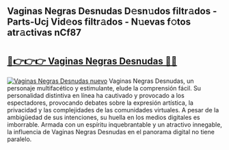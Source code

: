 ## Vaginas Negras Desnudas D𝚎sn𝚞dos filtr𝚊dos - Parts-Ucj Vid𝚎os filtr𝚊dos - N𝚞evas f𝚘tos atr𝚊ctivas nCf87

# <h2><a href="http://mb9c1n8.tromn.icu/?c=Vaginas+Negras+Desnudas">🔗👉👉👉 Vaginas Negras Desnudas 🔗🔗</a></h2>

[![Vaginas Negras Desnudas nuevo](https://i.imgur.com/pEAQMta.gif)](http://mb9c1n8.tromn.icu/?c=Vaginas+Negras+Desnudas)
Vaginas Negras Desnudas, un personaje multifacético y estimulante, elude la comprensión fácil. Su personalidad distintiva en línea ha cautivado y provocado a los espectadores, provocando debates sobre la expresión artística, la privacidad y las complejidades de las comunidades virtuales. A pesar de la ambigüedad de sus intenciones, su huella en los medios digitales es imborrable. Armada con un espíritu inquebrantable y un atractivo innegable, la influencia de Vaginas Negras Desnudas en el panorama digital no tiene paralelo.
